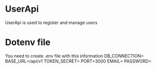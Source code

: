 # UserApi
 UserApi is used to register and manage users
 
 
# Dotenv file
You need to create .env file with this information
DB_CONNECTION=
BASE_URL=/api/v1
TOKEN_SECRET=
PORT=3000
EMAIL=
PASSWORD=
